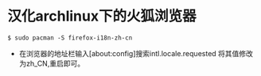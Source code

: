 

# 汉化archlinux下的火狐浏览器
```
$ sudo pacman -S firefox-i18n-zh-cn
```

* 在浏览器的地址栏输入[about:config]搜索intl.locale.requested 将其值修改为zh_CN,重启即可。
